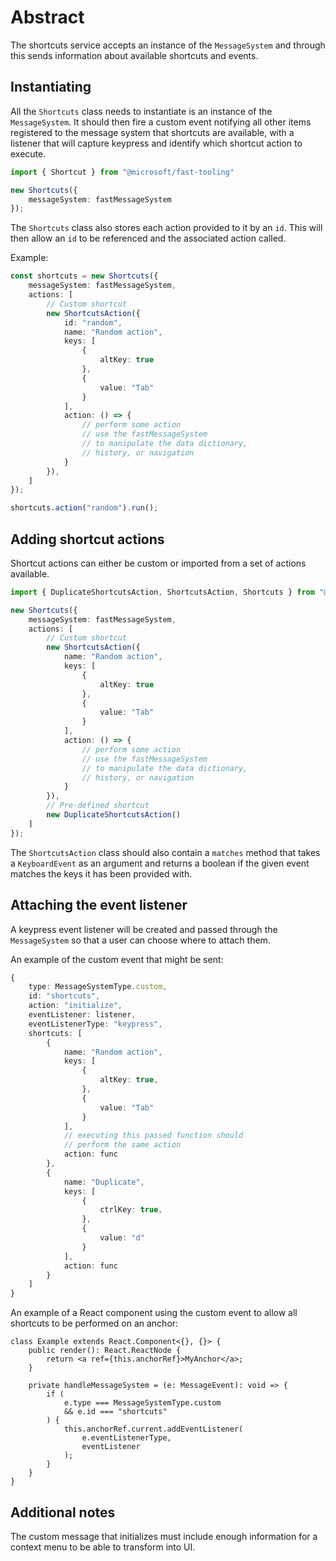 # Abstract

The shortcuts service accepts an instance of the `MessageSystem` and through this sends information about available shortcuts and events.

## Instantiating

All the `Shortcuts` class needs to instantiate is an instance of the `MessageSystem`. It should then fire a custom event notifying all other items registered to the message system that shortcuts are available, with a listener that will capture keypress and identify which shortcut action to execute.

```typescript
import { Shortcut } from "@microsoft/fast-tooling"

new Shortcuts({
    messageSystem: fastMessageSystem
});
```

The `Shortcuts` class also stores each action provided to it by an `id`. This will then allow an `id` to be referenced and the associated action called.

Example:
```typescript
const shortcuts = new Shortcuts({
    messageSystem: fastMessageSystem,
    actions: [
        // Custom shortcut
        new ShortcutsAction({
            id: "random",
            name: "Random action",
            keys: [
                {
                    altKey: true
                },
                {
                    value: "Tab"
                }
            ],
            action: () => {
                // perform some action
                // use the fastMessageSystem
                // to manipulate the data dictionary,
                // history, or navigation
            }
        }),
    ]
});

shortcuts.action("random").run();
```

## Adding shortcut actions

Shortcut actions can either be custom or imported from a set of actions available.

```typescript
import { DuplicateShortcutsAction, ShortcutsAction, Shortcuts } from "@microsoft/fast-tooling"

new Shortcuts({
    messageSystem: fastMessageSystem,
    actions: [
        // Custom shortcut
        new ShortcutsAction({
            name: "Random action",
            keys: [
                {
                    altKey: true
                },
                {
                    value: "Tab"
                }
            ],
            action: () => {
                // perform some action
                // use the fastMessageSystem
                // to manipulate the data dictionary,
                // history, or navigation
            }
        }),
        // Pre-defined shortcut
        new DuplicateShortcutsAction()
    ]
});
```

The `ShortcutsAction` class should also contain a `matches` method that takes a `KeyboardEvent` as an argument and returns a boolean if the given event matches the keys it has been provided with.

## Attaching the event listener

A keypress event listener will be created and passed through the `MessageSystem` so that a user can choose where to attach them.

An example of the custom event that might be sent:

```typescript
{
    type: MessageSystemType.custom,
    id: "shortcuts",
    action: "initialize",
    eventListener: listener,
    eventListenerType: "keypress",
    shortcuts: [
        {
            name: "Random action",
            keys: [
                {
                    altKey: true,
                },
                {
                    value: "Tab"
                }
            ],
            // executing this passed function should
            // perform the same action
            action: func
        },
        {
            name: "Duplicate",
            keys: [
                {
                    ctrlKey: true,
                },
                {
                    value: "d"
                }
            ],
            action: func
        }
    ]
}
```

An example of a React component using the custom event to allow all shortcuts to be performed on an anchor:

```tsx
class Example extends React.Component<{}, {}> {
    public render(): React.ReactNode {
        return <a ref={this.anchorRef}>MyAnchor</a>;
    }

    private handleMessageSystem = (e: MessageEvent): void => {
        if (
            e.type === MessageSystemType.custom
            && e.id === "shortcuts"
        ) {
            this.anchorRef.current.addEventListener(
                e.eventListenerType,
                eventListener
            );
        }
    }
}
```

## Additional notes

The custom message that initializes must include enough information for a context menu to be able to transform into UI.
